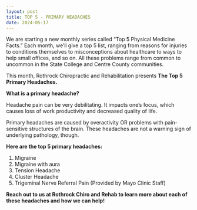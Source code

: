```yaml
---
layout: post
title: TOP 5 - PRIMARY HEADACHES
date: 2024-05-17
---
```


We are starting a new monthly series called “Top 5 Physical Medicine Facts.” Each month, we’ll give a top 5 list, ranging from reasons for injuries to conditions themselves to misconceptions about healthcare to ways to help small offices, and so on. All these problems range from common to uncommon in the State College and Centre County communities.

This month, Rothrock Chiropractic and Rehabilitation presents **The Top 5 Primary Headaches.**

**What is a primary headache?**

Headache pain can be very debilitating. It impacts one’s focus, which causes loss of work productivity and decreased quality of life.

Primary headaches are caused by overactivity OR problems with pain-sensitive structures of the brain. These headaches are not a warning sign of underlying pathology, though.

**Here are the top 5 primary headaches:**

1. Migraine
2. Migraine with aura
3. Tension Headache
4. Cluster Headache
5. Trigeminal Nerve Referral Pain (Provided by Mayo Clinic Staff)

**Reach out to us at Rothrock Chiro and Rehab to learn more about each of these headaches and how we can help!**
